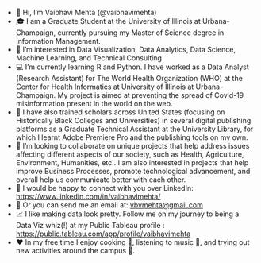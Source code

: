 - 👋 Hi, I’m Vaibhavi Mehta (@vaibhavimehta)
- 🎓 I am a Graduate Student at the University of Illinois at Urbana-Champaign, currently pursuing my Master of Science degree in Information Management.
- 👀 I’m interested in Data Visualization, Data Analytics, Data Science, Machine Learning, and Technical Consulting.
- 💻 I’m currently learning R and Python. I have worked as a Data Analyst (Research Assistant) for The World Health Organization (WHO) at the Center for Health Informatics at University of Illinois at Urbana-Champaign. My project is aimed at preventing the spread of Covid-19 misinformation present in the world on the web.
- 🎥 I have also trained scholars across United States (focusing on Historically Black Colleges and Universities) in several digital publishing platforms as a Graduate Technical Assistant at the University Library, for which I learnt Adobe Premiere Pro and the publishing tools on my own.
- 🔗 I’m looking to collaborate on unique projects that help address issues affecting different aspects of our society, such as Health, Agriculture, Environment, Humanities, etc.. I am also interested in projects that help improve Business Processes, promote technological advancement, and overall help us communicate better with each other.
- 💼 I would be happy to connect with you over LinkedIn: https://www.linkedin.com/in/vaibhavimehta/
- 📧 Or you can send me an email at: vbvmehta@gmail.com
- 📈 I like making data look pretty. Follow me on my journey to being a Data Viz whiz(!) at my Public Tableau profile : https://public.tableau.com/app/profile/vaibhavimehta
- ❤️ In my free time I enjoy cooking 🍝, listening to music 🎵, and trying out new activities around the campus 👯.
